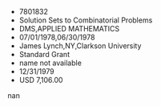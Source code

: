 
* 7801832
* Solution Sets to Combinatorial Problems
* DMS,APPLIED MATHEMATICS
* 07/01/1978,06/30/1978
* James Lynch,NY,Clarkson University
* Standard Grant
*   name not available
* 12/31/1979
* USD 7,106.00

nan
